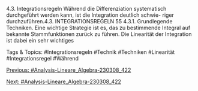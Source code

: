 4.3. Integrationsregeln
Während die Differenziation systematisch durchgeführt werden kann, ist die Integration deutlich schwie-
riger durchzuführen.4.3. INTEGRATIONSREGELN 55
4.3.1. Grundlegende Techniken. Eine wichtige Strategie ist es, das zu bestimmende Integral auf
bekannte Stammfunktionen zurück zu führen. Die Linearität der Integration ist dabei ein sehr wichtiges

   Tags & Topics:
   #Integrationsregeln
   #Technik
   #Techniken
   #Linearität
   #Integrationsregel
   #Während

[Previous: #Analysis-Lineare_Algebra-230308_422](Analysis-Lineare_Algebra-230308_422.md)

[Next: #Analysis-Lineare_Algebra-230308_422](Analysis-Lineare_Algebra-230308_422.md)